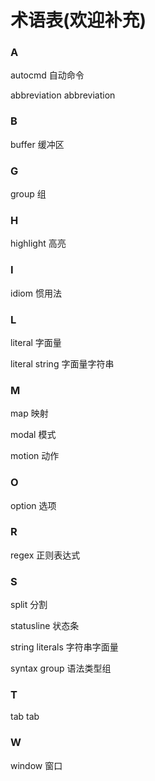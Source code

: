 术语表(欢迎补充)
=====

### A

autocmd     自动命令

abbreviation abbreviation
### B

buffer      缓冲区

### G

group       组

### H

highlight   高亮

### I

idiom       惯用法

### L

literal     字面量

literal string 字面量字符串

### M

map         映射

modal       模式

motion      动作

### O

option      选项

### R

regex       正则表达式

### S

split       分割

statusline  状态条

string literals 字符串字面量

syntax group 语法类型组

### T

tab         tab

### W

window      窗口
